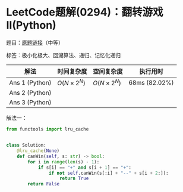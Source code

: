 # LeetCode题解(0294)：翻转游戏II(Python)

题目：[原题链接](https://leetcode-cn.com/problems/flip-game-ii/)（中等）

标签：极小化极大、回溯算法、递归、记忆化递归

| 解法           | 时间复杂度 | 空间复杂度 | 执行用时      |
| -------------- | ---------- | ---------- | ------------- |
| Ans 1 (Python) | $O(N×2^N)$ | $O(N×2^N)$ | 68ms (82.02%) |
| Ans 2 (Python) |            |            |               |
| Ans 3 (Python) |            |            |               |

解法一：

```python
from functools import lru_cache


class Solution:
    @lru_cache(None)
    def canWin(self, s: str) -> bool:
        for i in range(len(s) - 1):
            if s[i] == "+" and s[i + 1] == "+":
                if not self.canWin(s[:i] + "--" + s[i + 2:]):
                    return True
        return False
```